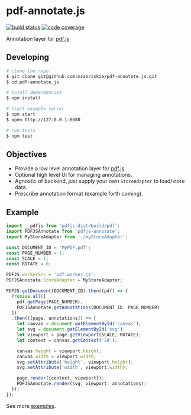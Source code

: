 # pdf-annotate.js

[![build status](https://img.shields.io/travis/mzabriskie/pdf-annotate.js.svg?style=flat-square)](https://travis-ci.org/mzabriskie/pdf-annotate.js)
[![code coverage](https://img.shields.io/coveralls/mzabriskie/pdf-annotate.svg?style=flat-square)](https://coveralls.io/r/mzabriskie/pdf-annotate.js)

Annotation layer for [pdf.js](https://github.com/mozilla/pdf.js)

## Developing

```bash
# clone the repo
$ git clone git@github.com:mzabriskie/pdf-annotate.js.git
$ cd pdf-annotate.js

# intall dependencies
$ npm install

# start example server
$ npm start
$ open http://127.0.0.1:8080

# run tests
$ npm test
```

## Objectives

- Provide a low level annotation layer for [pdf.js](https://github.com/mozilla/pdf.js).
- Optional high level UI for managing annotations.
- Agnostic of backend, just supply your own `StoreAdapter` to load/store data.
- Prescribe annotation format (example forth coming).

## Example

```js
import __pdfjs from 'pdfjs-dist/build/pdf';
import PDFJSAnnotate from 'pdfjs-annotate';
import MyStoreAdapter from './myStoreAdapter';

const DOCUMENT_ID = 'MyPDF.pdf';
const PAGE_NUMBER = 1;
const SCALE = 1;
const ROTATE = 0;

PDFJS.workerSrc = 'pdf.worker.js';
PDFJSAnnotate.StoreAdapter = MyStoreAdapter;

PDFJS.getDocument(DOCUMENT_ID).then((pdf) => {
  Promise.all([
    pdf.getPage(PAGE_NUMBER),
    PDFJSAnnotate.getAnnotations(DOCUMENT_ID, PAGE_NUMBER)
  ])
  .then(([page, annotations]) => {
    let canvas = document.getElementById('canvas');
    let svg = document.getElementById('svg');
    let viewport = page.getViewport(SCALE, ROTATE);
    let context = canvas.getContext('2d');

    canvas.height = viewport.height;
    canvas.width = viewport.width;
    svg.setAttribute('height', viewport.height);
    svg.setAttribute('width', viewport.width);

    page.render({context, viewport});
    PDFJSAnnotate.render(svg, viewport, annotations);
  });
});
```

See more [examples](https://github.com/mzabriskie/pdf-annotate.js/examples).
